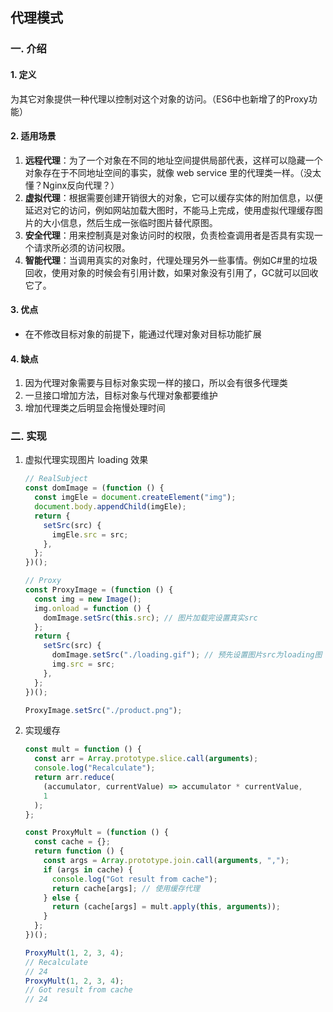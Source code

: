 ## 代理模式

### 一. 介绍
#### 1. 定义
为其它对象提供一种代理以控制对这个对象的访问。（ES6中也新增了的Proxy功能）

#### 2. 适用场景
1. **远程代理**：为了一个对象在不同的地址空间提供局部代表，这样可以隐藏一个对象存在于不同地址空间的事实，就像 web service 里的代理类一样。（没太懂？Nginx反向代理？）
2. **虚拟代理**：根据需要创建开销很大的对象，它可以缓存实体的附加信息，以便延迟对它的访问，例如网站加载大图时，不能马上完成，使用虚拟代理缓存图片的大小信息，然后生成一张临时图片替代原图。
3. **安全代理**：用来控制真是对象访问时的权限，负责检查调用者是否具有实现一个请求所必须的访问权限。
4. **智能代理**：当调用真实的对象时，代理处理另外一些事情。例如C#里的垃圾回收，使用对象的时候会有引用计数，如果对象没有引用了，GC就可以回收它了。

#### 3. 优点
* 在不修改目标对象的前提下，能通过代理对象对目标功能扩展

#### 4. 缺点
1. 因为代理对象需要与目标对象实现一样的接口，所以会有很多代理类
2. 一旦接口增加方法，目标对象与代理对象都要维护
3. 增加代理类之后明显会拖慢处理时间

### 二. 实现
1. 虚拟代理实现图片 loading 效果  
    ```js
    // RealSubject
    const domImage = (function () {
      const imgEle = document.createElement("img");
      document.body.appendChild(imgEle);
      return {
        setSrc(src) {
          imgEle.src = src;
        },
      };
    })();

    // Proxy
    const ProxyImage = (function () {
      const img = new Image();
      img.onload = function () {
        domImage.setSrc(this.src); // 图片加载完设置真实src
      };
      return {
        setSrc(src) {
          domImage.setSrc("./loading.gif"); // 预先设置图片src为loading图
          img.src = src;
        },
      };
    })();

    ProxyImage.setSrc("./product.png");
    ```

2. 实现缓存
    ```js
    const mult = function () {
      const arr = Array.prototype.slice.call(arguments);
      console.log("Recalculate");
      return arr.reduce(
        (accumulator, currentValue) => accumulator * currentValue,
        1
      );
    };

    const ProxyMult = (function () {
      const cache = {};
      return function () {
        const args = Array.prototype.join.call(arguments, ",");
        if (args in cache) {
          console.log("Got result from cache");
          return cache[args]; // 使用缓存代理
        } else {
          return (cache[args] = mult.apply(this, arguments));
        }
      };
    })();

    ProxyMult(1, 2, 3, 4);
    // Recalculate
    // 24
    ProxyMult(1, 2, 3, 4);
    // Got result from cache
    // 24
    ```